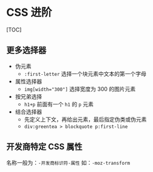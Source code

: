# CSS 进阶

[TOC]

## 更多选择器

* 伪元素
  * `:first-letter` 选择一个块元素中文本的第一个字母
* 属性选择器
  * `img[width="300"]` 选择宽度为 300 的图片元素
* 按兄弟选择
  * `h1+p` 前面有一个 `h1` 的 `p` 元素
* 结合选择器
  * 先定义上下文，再给出元素，最后指定伪类或伪元素
  * `div:greentea > blockquote p:first-line`

## 开发商特定 CSS 属性

名称一般为：`-开发商标识符-属性` 如：`-moz-transform`

